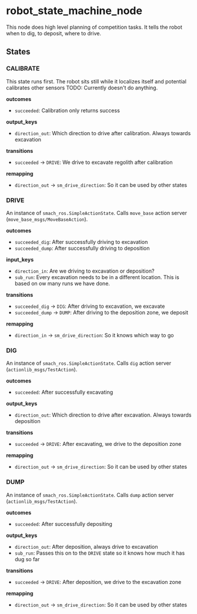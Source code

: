 # robot_state_machine_node

This node does high level planning of competition tasks. It tells the robot when to dig, to deposit, where to drive.

## States

### CALIBRATE

This state runs first. The robot sits still while it localizes itself and potential calibrates other sensors
TODO: Currently doesn't do anything.

**outcomes**
* `succeeded`: Calibration only returns success

**output_keys**
* `direction_out`: Which direction to drive after calibration. Always towards excavation

**transitions**
* `succeeded` -> `DRIVE`: We drive to excavate regolith after calibration

**remapping**
* `direction_out` -> `sm_drive_direction`: So it can be used by other states

### DRIVE

An instance of `smach_ros.SimpleActionState`. Calls `move_base` action server (`move_base_msgs/MoveBaseAction`).

**outcomes**
* `succeeded_dig`: After successfully driving to excavation
* `succeeded_dump`: After successfully driving to deposition

**input_keys**
* `direction_in`: Are we driving to excavation or deposition?
* `sub_run`: Every excavation needs to be in a different location. This is based on ow many runs we have done.

**transitions**
* `succeeded_dig` -> `DIG`: After driving to excavation, we excavate
* `succeeded_dump` -> `DUMP`: After driving to the deposition zone, we deposit

**remapping**
* `direction_in` -> `sm_drive_direction`: So it knows which way to go

### DIG

An instance of `smach_ros.SimpleActionState`. Calls `dig` action server (`actionlib_msgs/TestAction`).

**outcomes**
* `succeeded`: After successfully excavating

**output_keys**
* `direction_out`: Which direction to drive after excavation. Always towards deposition

**transitions**
* `succeeded` -> `DRIVE`: After excavating, we drive to the deposition zone

**remapping**
* `direction_out` -> `sm_drive_direction`: So it can be used by other states

### DUMP

An instance of `smach_ros.SimpleActionState`. Calls `dump` action server (`actionlib_msgs/TestAction`).

**outcomes**
* `succeeded`: After successfully depositing

**output_keys**
* `direction_out`: After deposition, always drive to excavation
* `sub_run`: Passes this on to the `DRIVE` state so it knows how much it has dug so far

**transitions**
* `succeeded` -> `DRIVE`: After deposition, we drive to the excavation zone

**remapping**
* `direction_out` -> `sm_drive_direction`: So it can be used by other states
